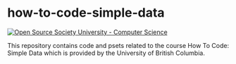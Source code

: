 # how-to-code-simple-data

[![Open Source Society University - Computer Science](https://img.shields.io/badge/OSSU-computer--science-blue.svg)](https://github.com/ossu/computer-science)

This repository contains code and psets related to the course How To Code: Simple Data which is provided by the University of British Columbia.
